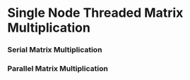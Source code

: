 # Single Node Threaded Matrix Multiplication

### Serial Matrix Multiplication

### Parallel Matrix Multiplication